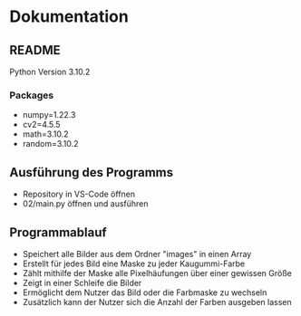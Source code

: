 # Dokumentation

## README
Python Version 3.10.2
### Packages
- numpy=1.22.3
- cv2=4.5.5
- math=3.10.2
- random=3.10.2

## Ausführung des Programms
* Repository in VS-Code öffnen
* 02/main.py öffnen und ausführen


## Programmablauf
* Speichert alle Bilder aus dem Ordner "images" in einen Array
* Erstellt für jedes Bild eine Maske zu jeder Kaugummi-Farbe
* Zählt mithilfe der Maske alle Pixelhäufungen über einer gewissen Größe
* Zeigt in einer Schleife die Bilder
* Ermöglicht dem Nutzer das Bild oder die Farbmaske zu wechseln
* Zusätzlich kann der Nutzer sich die Anzahl der Farben ausgeben lassen
